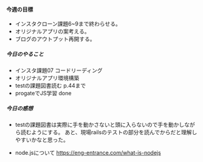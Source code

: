 #### 今週の目標
* インスタクローン課題6~9まで終わらせる。
* オリジナルアプリの案考える。
* ブログのアウトプット再開する。

##### 今日のやること
* インスタ課題07 コードリーディング
* オリジナルアプリ環境構築
* testの課題図書読む p.44まで
* progateでJS学習 done

##### 今日の感想
* testの課題図書は実際に手を動かさないと頭に入らないので手を動かしながら読むようにする。
あと、現場railsのテストの部分を読んでからだと理解しやすいかなと思った。

* node.jsについて
https://eng-entrance.com/what-is-nodejs